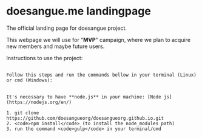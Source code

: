# doesangue.me landingpage

The official landing page for doesangue project.

This webpage we will use for "**MVP**" campaign, where we plan to acquire new members and maybe future users.

Instructions to use the project:

##
	Follow this steps and run the commands bellow in your terminal (Linux) or cmd (Windows):
##
	It's necessary to have **node.js** in your machine: [Node js](https://nodejs.org/en/)
	
	1. git clone https://github.com/doesangueorg/doesangueorg.github.io.git
	2. <code>npm install</code> (to install the node_modules path)
	3. run the command <code>gulp</code> in your terminal/cmd